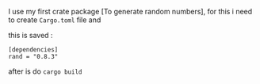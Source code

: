 I use my first crate package [To generate random numbers], for this i need to create `Cargo.toml` 
file and 

this is saved : 
```
[dependencies]
rand = "0.8.3"
```
after is do `cargo build`